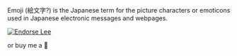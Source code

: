 Emoji (絵文字?) is the Japanese term for the picture characters or emoticons used in Japanese electronic messages and webpages. 

[![Endorse Lee](http://api.coderwall.com/mdeiters/endorsecount.png)](http://coderwall.com/leereilly)

or buy me a :beer: